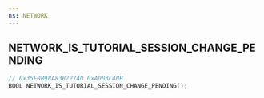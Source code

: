 ```yaml
---
ns: NETWORK
---
```

## NETWORK_IS_TUTORIAL_SESSION_CHANGE_PENDING

```c
// 0x35F0B98A8387274D 0xA003C40B
BOOL NETWORK_IS_TUTORIAL_SESSION_CHANGE_PENDING();
```

